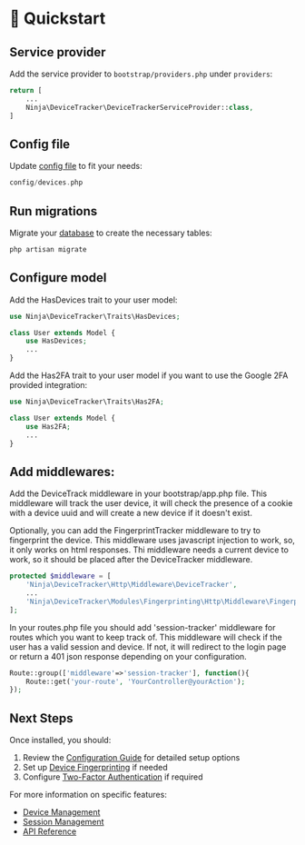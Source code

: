 # 🚀 Quickstart

## Service provider
Add the service provider to `bootstrap/providers.php` under `providers`:
```php  
return [ 
	...        
	Ninja\DeviceTracker\DeviceTrackerServiceProvider::class,    
]  
```

## Config file
Update [config file](configuration.md) to fit your needs:
```php  
config/devices.php  
```

## Run migrations
Migrate your [database](database-schema.md) to create the necessary tables:
```bash  
php artisan migrate  
```

## Configure model
Add the HasDevices trait to your user model:
```php  
use Ninja\DeviceTracker\Traits\HasDevices;        

class User extends Model {  
	use HasDevices;    
	...
}  
```
Add the Has2FA trait to your user model if you want to use the Google 2FA provided integration:
```php  
use Ninja\DeviceTracker\Traits\Has2FA;        

class User extends Model {  
	use Has2FA;    
	...
}  
```  

## Add middlewares:

Add the DeviceTrack middleware in your bootstrap/app.php file. This middleware will track the user device, it will check the presence of a cookie with a device uuid and will create a new device if it doesn't exist. 

Optionally, you can add the FingerprintTracker middleware to try to fingerprint the device. This middleware uses javascript injection to work, so, it only works on html responses. Thi middleware needs a current device to work, so it should be placed after the DeviceTracker middleware.

```php
protected $middleware = [
	'Ninja\DeviceTracker\Http\Middleware\DeviceTracker',
	...
	'Ninja\DeviceTracker\Modules\Fingerprinting\Http\Middleware\FingerprintTracker',
];
```

In your routes.php file you should add 'session-tracker' middleware for routes which you want to keep track of. This  middleware will check if the user has a valid session and device. If not, it will redirect to the login page or return a 401 json response depending on your configuration.

```php
Route::group(['middleware'=>'session-tracker'], function(){
    Route::get('your-route', 'YourController@yourAction');    
});
```

## Next Steps

Once installed, you should:

1. Review the [Configuration Guide](configuration.md) for detailed setup options
2. Set up [Device Fingerprinting](fingerprinting.md) if needed
3. Configure [Two-Factor Authentication](2fa.md) if required

For more information on specific features:
- [Device Management](device-management.md)
- [Session Management](session-management.md)
- [API Reference](api-reference.md)
